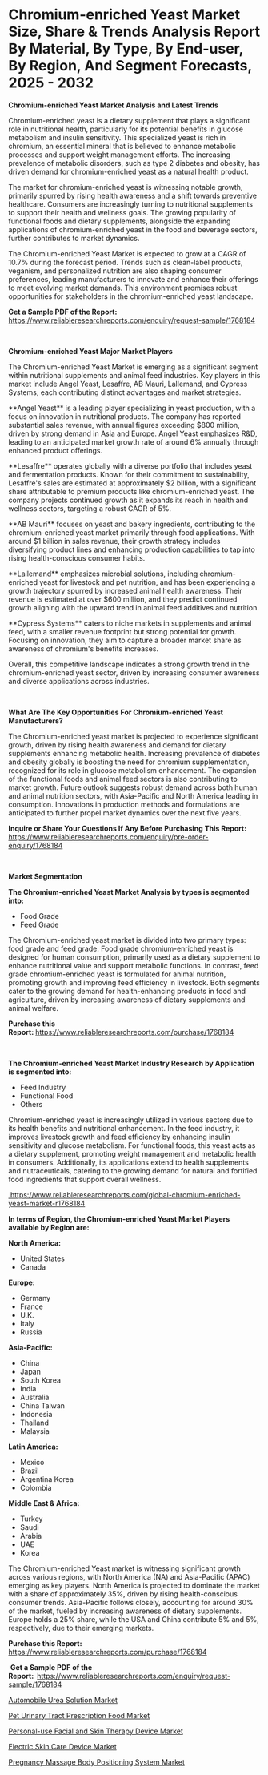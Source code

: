 <p><h1>Chromium-enriched Yeast Market Size, Share & Trends Analysis Report By Material, By Type, By End-user, By Region, And Segment Forecasts, 2025 - 2032</h1></p><p><strong>Chromium-enriched Yeast Market Analysis and Latest Trends</strong></p>
<p><p>Chromium-enriched yeast is a dietary supplement that plays a significant role in nutritional health, particularly for its potential benefits in glucose metabolism and insulin sensitivity. This specialized yeast is rich in chromium, an essential mineral that is believed to enhance metabolic processes and support weight management efforts. The increasing prevalence of metabolic disorders, such as type 2 diabetes and obesity, has driven demand for chromium-enriched yeast as a natural health product.</p><p>The market for chromium-enriched yeast is witnessing notable growth, primarily spurred by rising health awareness and a shift towards preventive healthcare. Consumers are increasingly turning to nutritional supplements to support their health and wellness goals. The growing popularity of functional foods and dietary supplements, alongside the expanding applications of chromium-enriched yeast in the food and beverage sectors, further contributes to market dynamics.</p><p>The Chromium-enriched Yeast Market is expected to grow at a CAGR of 10.7% during the forecast period. Trends such as clean-label products, veganism, and personalized nutrition are also shaping consumer preferences, leading manufacturers to innovate and enhance their offerings to meet evolving market demands. This environment promises robust opportunities for stakeholders in the chromium-enriched yeast landscape.</p></p>
<p><strong>Get a Sample PDF of the Report:&nbsp;</strong> <a href="https://www.reliableresearchreports.com/enquiry/request-sample/1768184?utm_campaign=116&utm_medium=2&utm_source=Github&utm_content=ia&utm_term=05042025&utm_id=chromium-enriched-yeast">https://www.reliableresearchreports.com/enquiry/request-sample/1768184</a></p>
<p>&nbsp;</p>
<p><strong>Chromium-enriched Yeast Major Market Players</strong></p>
<p><p>The Chromium-enriched Yeast Market is emerging as a significant segment within nutritional supplements and animal feed industries. Key players in this market include Angel Yeast, Lesaffre, AB Mauri, Lallemand, and Cypress Systems, each contributing distinct advantages and market strategies.</p><p>**Angel Yeast** is a leading player specializing in yeast production, with a focus on innovation in nutritional products. The company has reported substantial sales revenue, with annual figures exceeding $800 million, driven by strong demand in Asia and Europe. Angel Yeast emphasizes R&D, leading to an anticipated market growth rate of around 6% annually through enhanced product offerings.</p><p>**Lesaffre** operates globally with a diverse portfolio that includes yeast and fermentation products. Known for their commitment to sustainability, Lesaffre's sales are estimated at approximately $2 billion, with a significant share attributable to premium products like chromium-enriched yeast. The company projects continued growth as it expands its reach in health and wellness sectors, targeting a robust CAGR of 5%.</p><p>**AB Mauri** focuses on yeast and bakery ingredients, contributing to the chromium-enriched yeast market primarily through food applications. With around $1 billion in sales revenue, their growth strategy includes diversifying product lines and enhancing production capabilities to tap into rising health-conscious consumer habits.</p><p>**Lallemand** emphasizes microbial solutions, including chromium-enriched yeast for livestock and pet nutrition, and has been experiencing a growth trajectory spurred by increased animal health awareness. Their revenue is estimated at over $600 million, and they predict continued growth aligning with the upward trend in animal feed additives and nutrition.</p><p>**Cypress Systems** caters to niche markets in supplements and animal feed, with a smaller revenue footprint but strong potential for growth. Focusing on innovation, they aim to capture a broader market share as awareness of chromium's benefits increases.</p><p>Overall, this competitive landscape indicates a strong growth trend in the chromium-enriched yeast sector, driven by increasing consumer awareness and diverse applications across industries.</p></p>
<p>&nbsp;</p>
<p><strong>What Are The Key Opportunities For Chromium-enriched Yeast Manufacturers?</strong></p>
<p><p>The Chromium-enriched yeast market is projected to experience significant growth, driven by rising health awareness and demand for dietary supplements enhancing metabolic health. Increasing prevalence of diabetes and obesity globally is boosting the need for chromium supplementation, recognized for its role in glucose metabolism enhancement. The expansion of the functional foods and animal feed sectors is also contributing to market growth. Future outlook suggests robust demand across both human and animal nutrition sectors, with Asia-Pacific and North America leading in consumption. Innovations in production methods and formulations are anticipated to further propel market dynamics over the next five years.</p></p>
<p><strong>Inquire or Share Your Questions If Any Before Purchasing This Report:</strong> <a href="https://www.reliableresearchreports.com/enquiry/pre-order-enquiry/1768184?utm_campaign=116&utm_medium=2&utm_source=Github&utm_content=ia&utm_term=05042025&utm_id=chromium-enriched-yeast">https://www.reliableresearchreports.com/enquiry/pre-order-enquiry/1768184</a></p>
<p>&nbsp;</p>
<p><strong>Market Segmentation</strong></p>
<p><strong>The Chromium-enriched Yeast Market Analysis by types is segmented into:</strong></p>
<p><ul><li>Food Grade</li><li>Feed Grade</li></ul></p>
<p><p>The Chromium-enriched yeast market is divided into two primary types: food grade and feed grade. Food grade chromium-enriched yeast is designed for human consumption, primarily used as a dietary supplement to enhance nutritional value and support metabolic functions. In contrast, feed grade chromium-enriched yeast is formulated for animal nutrition, promoting growth and improving feed efficiency in livestock. Both segments cater to the growing demand for health-enhancing products in food and agriculture, driven by increasing awareness of dietary supplements and animal welfare.</p></p>
<p><strong>Purchase this Report:&nbsp;</strong><a href="https://www.reliableresearchreports.com/purchase/1768184?utm_campaign=116&utm_medium=2&utm_source=Github&utm_content=ia&utm_term=05042025&utm_id=chromium-enriched-yeast">https://www.reliableresearchreports.com/purchase/1768184</a></p>
<p>&nbsp;</p>
<p><strong>The Chromium-enriched Yeast Market Industry Research by Application is segmented into:</strong></p>
<p><ul><li>Feed Industry</li><li>Functional Food</li><li>Others</li></ul></p>
<p><p>Chromium-enriched yeast is increasingly utilized in various sectors due to its health benefits and nutritional enhancement. In the feed industry, it improves livestock growth and feed efficiency by enhancing insulin sensitivity and glucose metabolism. For functional foods, this yeast acts as a dietary supplement, promoting weight management and metabolic health in consumers. Additionally, its applications extend to health supplements and nutraceuticals, catering to the growing demand for natural and fortified food ingredients that support overall wellness.</p></p>
<p><a href="https://www.reliableresearchreports.com/global-chromium-enriched-yeast-market-r1768184?utm_campaign=116&utm_medium=2&utm_source=Github&utm_content=ia&utm_term=05042025&utm_id=chromium-enriched-yeast">&nbsp;https://www.reliableresearchreports.com/global-chromium-enriched-yeast-market-r1768184</a></p>
<p><strong>In terms of Region, the Chromium-enriched Yeast Market Players available by Region are:</strong></p>
<p>
    <p> <strong> North America: </strong>
        <ul>
            <li>United States</li>
            <li>Canada</li>
        </ul>
        </p> 
    <p> <strong> Europe: </strong>
        <ul>
            <li>Germany</li>
            <li>France</li>
            <li>U.K.</li>
            <li>Italy</li>
            <li>Russia</li>
        </ul>
        </p> 
    <p> <strong> Asia-Pacific: </strong>
        <ul>
            <li>China</li>
            <li>Japan</li>
            <li>South Korea</li>
            <li>India</li>
            <li>Australia</li>
            <li>China Taiwan</li>
            <li>Indonesia</li>
            <li>Thailand</li>
            <li>Malaysia</li>
        </ul>
        </p> 
    <p> <strong> Latin America: </strong>
        <ul>
            <li>Mexico</li>
            <li>Brazil</li>
            <li>Argentina Korea</li>
            <li>Colombia</li>
        </ul>
        </p> 
    <p> <strong> Middle East & Africa: </strong>
        <ul>
            <li>Turkey</li>
            <li>Saudi</li>
            <li>Arabia</li>
            <li>UAE</li>
            <li>Korea</li>
        </ul>
    </p>
    </p>
<p><p>The Chromium-enriched Yeast market is witnessing significant growth across various regions, with North America (NA) and Asia-Pacific (APAC) emerging as key players. North America is projected to dominate the market with a share of approximately 35%, driven by rising health-conscious consumer trends. Asia-Pacific follows closely, accounting for around 30% of the market, fueled by increasing awareness of dietary supplements. Europe holds a 25% share, while the USA and China contribute 5% and 5%, respectively, due to their emerging markets.</p></p>
<p><strong>Purchase this Report: </strong><a href="https://www.reliableresearchreports.com/purchase/1768184?utm_campaign=116&utm_medium=2&utm_source=Github&utm_content=ia&utm_term=05042025&utm_id=chromium-enriched-yeast">https://www.reliableresearchreports.com/purchase/1768184</a></p>
<p>&nbsp;<strong>Get a Sample PDF of the Report:&nbsp;&nbsp;</strong><a href="https://www.reliableresearchreports.com/enquiry/request-sample/1768184?utm_campaign=116&utm_medium=2&utm_source=Github&utm_content=ia&utm_term=05042025&utm_id=chromium-enriched-yeast">https://www.reliableresearchreports.com/enquiry/request-sample/1768184</a></p>
<p><strong></strong></p>
<p><p><a href="https://github.com/aarajlyre/Market-Research-Report-List-1/blob/main/automobile-urea-solution-market.md?utm_campaign=116&utm_medium=2&utm_source=Github&utm_content=ia&utm_term=05042025&utm_id=chromium-enriched-yeast">Automobile Urea Solution Market</a></p><p><a href="https://github.com/raaschadonle/Market-Research-Report-List-1/blob/main/pet-urinary-tract-prescription-food-market.md?utm_campaign=116&utm_medium=2&utm_source=Github&utm_content=ia&utm_term=05042025&utm_id=chromium-enriched-yeast">Pet Urinary Tract Prescription Food Market</a></p><p><a href="https://github.com/fendtdjunawo/Market-Research-Report-List-1/blob/main/personal-use-facial-and-skin-therapy-device-market.md?utm_campaign=116&utm_medium=2&utm_source=Github&utm_content=ia&utm_term=05042025&utm_id=chromium-enriched-yeast">Personal-use Facial and Skin Therapy Device Market</a></p><p><a href="https://github.com/danzopachllq/Market-Research-Report-List-1/blob/main/electric-skin-care-device-market.md?utm_campaign=116&utm_medium=2&utm_source=Github&utm_content=ia&utm_term=05042025&utm_id=chromium-enriched-yeast">Electric Skin Care Device Market</a></p><p><a href="https://github.com/palenjeppecd/Market-Research-Report-List-1/blob/main/pregnancy-massage-body-positioning-system-market.md?utm_campaign=116&utm_medium=2&utm_source=Github&utm_content=ia&utm_term=05042025&utm_id=chromium-enriched-yeast">Pregnancy Massage Body Positioning System Market</a></p></p>